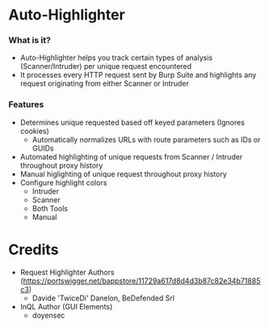 # Auto-Highlighter

### What is it?

- Auto-Highlighter helps you track certain types of analysis (Scanner/Intruder) per unique request encountered
- It processes every HTTP request sent by Burp Suite and highlights any request originating from either Scanner or Intruder


### Features

* Determines unique requested based off keyed parameters (Ignores cookies)
	* Automatically normalizes URLs with route parameters such as IDs or GUIDs
* Automated highlighting of unique requests from Scanner / Intruder throughout proxy history
* Manual higlighting of unique request throughout proxy history
* Configure highlight colors
	* Intruder
	* Scanner
	* Both Tools
	* Manual

# Credits

* Request Highlighter Authors (https://portswigger.net/bappstore/11729a617d8d4d3b87c82e34b71885c3)
	* Davide 'TwiceDi' Danelon, BeDefended Srl
* InQL Author (GUI Elements)
	* doyensec 

